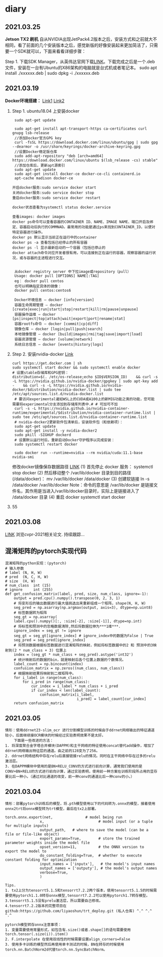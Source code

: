 # diary
## **2021.03.25**
**Jetson TX2 刷机** 
自从NVIDIA出现JetPack4.2版本之后，安装方式和之前就大不相同，看了前面的几个安装版本之后，感觉新版的好像安装起来更加简洁了，只需要一个SDK就可以，下面来看看详细步骤：

Step 1.
下载SDK Manager，从英伟达官网下载[LINK](https://developer.nvidia.com/embedded/jetpack)。下载完成之后是一个.deb文件，安装在一台有Ubuntu的X86架构的电脑就是台式机或者笔记本。
sudo apt install  ./xxxxxx.deb  |  sudo dpkg -i ./xxxxxx.deb



## **2021.03.19**
**Docker环境搭建：** [Link1](https://docs.docker.com/engine/install/ubuntu/)
[Link2](https://www.jianshu.com/p/49e8f814d6e0)
1. Step 1. ubuntu18.04 上安装docker
   ```
    sudo apt-get update

    sudo apt-get install apt-transport-https ca-certificates curl gnupg lsb-release
    //添加Docker官方GPG key
    curl -fsSL https://download.docker.com/linux/ubuntu/gpg | sudo gpg --dearmor -o /usr/share/keyrings/docker-archive-keyring.gpg
    //设置Docker稳定版仓库
    sudo add-apt-repository "deb [arch=amd64] https://download.docker.com/linux/ubuntu $(lsb_release -cs) stable"
    //添加仓库后，更新apt源索引
    sudo apt-get update
    sudo apt-get install docker-ce docker-ce-cli containerd.io
    apt-cache madison docker-ce
   ```

   ```
   开启docker服务:sudo service docker start
   关闭docker服务:sudo service docker stop
   重启docker服务:sudo service docker restart

   docker状态查看为systemctl status docker.service

   查看images: docker images
   docker ps命令可以查看容器的CONTAINER ID、NAME、IMAGE NAME、端口开启及绑定、容器启动后执行的COMMNAD。最常用的功能是通过ps来找到CONTAINER_ID，以便对特定容器进行操作。
   docker ps 默认显示当前正在运行中的container
   docker ps -a 查看包括已经停止的所有容器
   docker ps -l 显示最新启动的一个容器（包括已停止的
   docker attach命令对应开发者很有用，可以连接到正在运行的容器，观察容器的运行状况，或与容器的主进程进行交互。


    从docker registry server 中下拉image或repository（pull）
    Usage: docker pull [OPTIONS] NAME[:TAG]
    eg： docker pull centos
    也可以明确指定具体的镜像：
    docker pull centos:centos6

    Docker环境信息 — docker [info|version]
    容器生命周期管理 — docker [create|exec|run|start|stop|restart|kill|rm|pause|unpause]
    容器操作运维 — docker [ps|inspect|top|attach|wait|export|port|rename|stat]
    容器rootfs命令 — docker [commit|cp|diff]
    镜像仓库 — docker [login|pull|push|search]
    本地镜像管理 — docker [build|images|rmi|tag|save|import|load]
    容器资源管理 — docker [volume|network]
    系统日志信息 — docker [events|history|logs]
   ```
2. Step 2. 安装nvidia-docker
   [Link](https://www.jianshu.com/p/784d305a9d58)
   ```
   curl https://get.docker.com | sh
   sudo systemctl start docker && sudo systemctl enable docker
   # 设置stable存储库和GPG密钥：
   distribution=$(. /etc/os-release;echo $ID$VERSION_ID)    && curl -s -L https://nvidia.github.io/nvidia-docker/gpgkey | sudo apt-key add -    && curl -s -L https://nvidia.github.io/nvidia-docker/$distribution/nvidia-docker.list | sudo tee /etc/apt/sources.list.d/nvidia-docker.list
    # 要访问experimental诸如WSL上的CUDA或A100上的新MIG功能之类的功能，您可能需要将experimental分支添加到存储库列表中.# # 可加可不加
    curl -s -L https://nvidia.github.io/nvidia-container-runtime/experimental/$distribution/nvidia-container-runtime.list | sudo tee /etc/apt/sources.list.d/nvidia-container-runtime.list
    # nvidia-docker2更新软件包清单后，安装软件包（和依赖项）：
    sudo apt-get update
    sudo apt-get install -y nvidia-docker2
    sudo pkill -SIGHUP dockerd
    # 设置默认运行时后，重新启动Docker守护程序以完成安装：
    sudo systemctl restart docker

    sudo docker run --runtime=nvidia --rm nvidia/cuda:11.1-base nvidia-smi

   ```
   修改docker镜像保存数据路径 [LINK](https://blog.csdn.net/xiawenping/article/details/111461921)
   (1) 首先停止 docker 服务：
   systemctl stop docker
   (2) 然后移动整个 /var/lib/docker 目录到目的路径(/data/docker)：
   mv /var/lib/docker  /data/docker
   (3) 创建软链接
   ln -s /data/docker /var/lib/docker
   Note：命令的意思是 /var/lib/docker 是链接文件名，其作用是当进入/var/lib/docker目录时，实际上是链接进入了 /data/docker 目录
   (4) 重启 docker
   systemctl start docker
   
3. 55

## **2021.03.08**
[LINK](https://github.com/52CV/CVPR-2021-Papers)
浏览cvpr-2021相关论文. 持续跟踪...

##  **混淆矩阵的pytorch实现代码**
```
混淆矩阵的python实现：(pytorch)
# 输入参数
# label (N, H, W)  
# pred  (N, C, H, W)
# size  (H, W)
# num_class  int (15)
# ignore     int (255)
def get_confusion_matrix(label, pred, size, num_class, ignore=-1):
    output = pred.cpu().numpy().transpose(0, 2, 3, 1)
    # 将变形后的输出数据进行最大值挑选出来重新组成一个矩阵，shape(N, H, W)
    seg_pred = np.asarray(np.argmax(output, axis=3), dtype=np.uint8)
    # 标签数据转为矩阵
    seg_gt = np.asarray(
    label.cpu().numpy()[:, :size[-2], :size[-1]], dtype=np.int)
    # 将标签和预测中的忽略数据清除,然后将数据拉伸为***1维***.
    ignore_index = seg_gt != ignore
    seg_gt = seg_gt[ignore_index] # ignore_index中的数据为False | True
    seg_pred = seg_pred[ignore_index]
    # 将预测数据根据标签数据进行混淆矩阵的映射，例如将标签数据中的2 和 预测中的3映射到(2 * num_class + 3) 位置上
    index = (seg_gt * num_class + seg_pred).astype('int32')
    # 统计映射后的数据的bin，就是映射后各个位置上数据的个数情况。
    label_count = np.bincount(index)
    confusion_matrix = np.zeros((num_class, num_class))
    # 根据映射结果将映射到二维矩阵中。
    for i_label in range(num_class):
        for i_pred in range(num_class):
            cur_index = i_label * num_class + i_pred
            if cur_index < len(label_count):
                confusion_matrix[i_label,
                                 i_pred] = label_count[cur_index]
    return confusion_matrix
```



## **2021.03.05**
```
情形：使用ddrnet23-slim_ocr 进行分割模型训练的时候由于ddrnet网络输出的特征通道较小，后面继续接OCR模块的时候经过实验表明效果不是太好。
    下面是一些改进的方法：
1. 将深度聚合金字塔合并模块(DAPPM)和主干网络的特征使用concat替代add操作，增加了ddrnet网络输出特征层的通道。由之前的128变为了256。
2. ddrnet网络结构中存在relu后直接链接relu的情况。同时在主干网络中存在过多的relu激活层。
3. 在DAPPM模块中使用的是BN+RELU_CONV的方式进行前向计算，通常我们使用的是CONV+BN+RELU的方式进行前向计算，通过实验表明，使用前一种方案在训练阶段所占用的显存要比后一种小。（通过对比通道的改变，前一种conv的通道比后一种conv的小。）
```

## **2021.03.04**
```
情形：部署pytorch训练后的模型，将.pth模型使用以下的代码转为.onnx的模型，接着使用onnx2trt将onnx模型转为trt模型，最后在tx2上部署。

torch.onnx.export(net,               # model being run
                x,                         # model input (or a tuple for multiple inputs)
                output_path,   # where to save the model (can be a file or file-like object)
                export_params=True,        # store the trained parameter weights inside the model file
                opset_version=11,          # the ONNX version to export the model to
                do_constant_folding=True,  # whether to execute constant folding for optimization
                input_names = ['inputx'],   # the model's input names
                output_names = ['outputy'], # the model's output names
                verbose=True,
                )

Tips.
1. tx2上分为tensorrt5.1.5和tensorrt7.2.2两个版本，使用tensorrt5.1.5的时候需要使用pytorch1.1.0转存onnx模型,tensorrt7.2.2可以使用pytorch1.7转存模型。
3.tensorrt5.1.5没有prelu激活层，所以需要自己修改。
4.tensorrt7.2.2版本的完整项目在github:https://github.com/liyaoshun/trt_deploy.git (私人仓库) ^.^ ^.^ ^.^

```

```
pytorch模型转存onnx注意事项：
1. 变量需要使用常量形式，如包含有.size()或者.shape[]的语句需要使用torch.tensor(.size(i)).item()
2. F.interpolate 在使用双线性的时候需要设置align_corners=False
3. 使用多卡训练的模型然后再使用单卡测试的时候，BN在转存的时候使用torch.nn.BatchNorm2d代替torch.nn.SyncBatchNorm。
```